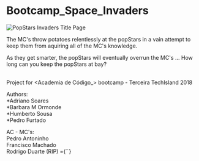 # Bootcamp_Space_Invaders

![PopStars Invaders Title Page](resources/images/screens/Start.png?raw=true "PopStars Inavaders")

The MC's throw potatoes relentlessly at the popStars in a vain attempt to keep them from aquiring all of the MC's knowledge.

As they get smarter, the popStars will eventually overrun the MC's ... How long can you keep the popStars at bay?

<br/>Project for <Academia de Código_> bootcamp - Terceira TechIsland 2018

<p>Authors:
<br/>*Adriano Soares
<br/>*Barbara M Ormonde
<br/>*Humberto Sousa
<br/>*Pedro Furtado

<p>AC - MC's:
<br/>Pedro Antoninho
<br/>Francisco Machado
<br/>Rodrigo Duarte (RIP) ={¨}
